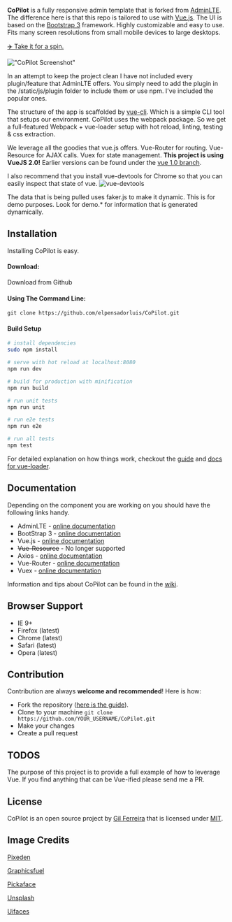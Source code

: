 **CoPilot** is a fully responsive admin template that is forked from [AdminLTE](https://almsaeedstudio.com). The difference here is that this repo is tailored to use with [Vue.js](https://vuejs.org). The UI is based on the [Bootstrap 3](https://github.com/twbs/bootstrap) framework. Highly customizable and easy to use. Fits many screen resolutions from small mobile devices to large desktops.

<a href="https://copilot.misterGF.io" target="_blank">✈️️ Take it for a spin.</a>

!["CoPilot Screenshot"](http://res.cloudinary.com/gatec21/image/upload/v1489954238/copilot-march-2017_ifdrlj.png)

In an attempt to keep the project clean I have not included every plugin/feature that AdminLTE offers. You simply need to add the plugin in the /static/js/plugin folder to include them or use npm. I've included the popular ones.

The structure of the app is scaffolded by [vue-cli](https://github.com/vuejs/vue-cli). Which is a simple CLI tool that setups our environment. CoPilot uses the webpack package. So we get a full-featured Webpack + vue-loader setup with hot reload, linting, testing & css extraction.

We leverage all the goodies that vue.js offers. Vue-Router for routing. Vue-Resource for AJAX calls. Vuex for state management. **This project is using VueJS 2.0!** Earlier versions can be found under the [vue 1.0 branch](https://github.com/misterGF/CoPilot/tree/vue1.0_version).

I also recommend that you install vue-devtools for Chrome so that you can easily inspect that state of vue.
![vue-devtools](http://res.cloudinary.com/gatec21/image/upload/v1461611064/copilot-vuetools_t1mvpg.png)

The data that is being pulled uses faker.js to make it dynamic. This is for demo purposes. Look for demo.* for information that is generated dynamically.

Installation
------------
Installing CoPilot is easy.

#### Download:

Download from Github

#### Using The Command Line:

```
git clone https://github.com/elpensadorluis/CoPilot.git
```


#### Build Setup

``` bash
# install dependencies
sudo npm install

# serve with hot reload at localhost:8080
npm run dev

# build for production with minification
npm run build

# run unit tests
npm run unit

# run e2e tests
npm run e2e

# run all tests
npm test
```

For detailed explanation on how things work, checkout the [guide](https://github.com/vuejs-templates/webpack#vue-webpack-boilerplate) and [docs for vue-loader](http://vuejs.github.io/vue-loader).


Documentation
-------------
Depending on the component you are working on you should have the following links handy.

- AdminLTE - [online documentation](https://almsaeedstudio.com/themes/AdminLTE/documentation/index.html)
- BootStrap 3 - [online documentation](https://github.com/twbs/bootstrap)
- Vue.js - [online documentation](https://github.com/vuejs/vue)
- ~~Vue-Resource~~ - No longer supported
- Axios - [online documentation](https://github.com/mzabriskie/axios)
- Vue-Router - [online documentation](https://github.com/vuejs/vue-router)
- Vuex - [online documentation](https://github.com/vuejs/vuex)

Information and tips about CoPilot can be found in the [wiki](https://github.com/misterGF/CoPilot/wiki).

Browser Support
---------------
- IE 9+
- Firefox (latest)
- Chrome (latest)
- Safari (latest)
- Opera (latest)

Contribution
------------
Contribution are always **welcome and recommended**! Here is how:

- Fork the repository ([here is the guide](https://help.github.com/articles/fork-a-repo/)).
- Clone to your machine ```git clone https://github.com/YOUR_USERNAME/CoPilot.git```
- Make your changes
- Create a pull request

TODOS
-------
The purpose of this project is to provide a full example of how to leverage Vue. If you find anything that can be Vue-ified please send me a PR.

License
-------
CoPilot is an open source project by [Gil Ferreira](http://gferreira.me) that is licensed under [MIT](http://opensource.org/licenses/MIT).

Image Credits
-------------
[Pixeden](http://www.pixeden.com/psd-web-elements/flat-responsive-showcase-psd)

[Graphicsfuel](http://www.graphicsfuel.com/2013/02/13-high-resolution-blur-backgrounds/)

[Pickaface](http://pickaface.net/)

[Unsplash](https://unsplash.com/)

[Uifaces](http://uifaces.com/)
